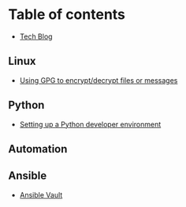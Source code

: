 # Table of contents

* [Tech Blog](README.md)

## Linux

* [Using GPG to encrypt/decrypt files or messages](linux/gpg.md)

## Python

* [Setting up a Python developer environment](python/virtualenv.md)

## Automation

## Ansible

* [Ansible Vault](ansible/untitled.md)

